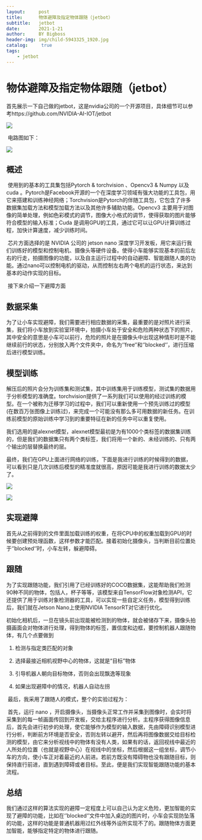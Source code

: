 ```yaml
---
layout:     post
title:      物体避障及指定物体跟随（jetbot）
subtitle:   jetbot
date:       2021-1-21
author:     BY Bigboss
header-img: img/child-5943325_1920.jpg
catalog: 	 true
tags:
    - jetbot
---
```

# 物体避障及指定物体跟随（jetbot）

​	首先展示一下自己做的jetbot，这是nvidia公司的一个开源项目，具体细节可以参考https://github.com/NVIDIA-AI-IOT/jetbot

![](https://ftp.bmp.ovh/imgs/2021/02/f42d4fd1c7eac868.jpg)

​	电路图如下：

![](https://ftp.bmp.ovh/imgs/2021/02/6956bb6437789730.png)

## 概述

​	使用到的基本的工具集包括Pytorch & torchvision 、Opencv3 & Numpy 以及cuda 。Pytorch是Facebook开源的一个在深度学习领域有强大功能的工具包，用它来搭建和训练神经网络；Torchvision是Pytorch的伴随工具包，它包含了许多数据集加载方法和模型加载方法以及其他许多辅助功能。Opencv3 主要用于对图像的简单处理，例如色彩模式的调节，图像大小格式的调节，使得获取的图片能够符合模型的输入标准；Cuda 是调用GPU的工具，通过它可以让GPU计算训练过程，加快计算速度，减少训练时间。

​	芯片方面选择的是 NVIDIA 公司的 jetson nano 深度学习开发板，用它来运行我们训练好的模型和控制电机、摄像头等硬件设备。使得小车能够实现基本的前后左右的行走，拍摄图像的功能，以及自主运行过程中的自动避障、智能跟随人类的功能。通过nano可以控制电机的驱动，从而控制左右两个电机的运行状态，来达到基本的动作实现的目标。

​	接下来介绍一下避障方面

## 数据采集

​	为了让小车实现避障，我们需要进行相应数据的采集，最重要的是对照片进行采集，我们将小车放到实验室环境中，拍摄小车处于安全和危险两种状态下的照片，其中安全的意思是小车可以前行，危险的照片是在摄像头中出现这种情形时是不能继续前行的状态，分别放入两个文件夹中，命名为‘’free‘’和‘’blocked‘’，进行压缩后进行模型训练。

## 模型训练

​	解压后的照片会分为训练集和测试集，其中训练集用于训练模型，测试集的数据用于分析模型的准确度。torchvision提供了一系列我们可以使用的经过训练的模型。在一个被称为迁移学习的过程中，我们可以重新使用一个预先训练过的模型(在数百万张图像上训练过)，来完成一个可能没有那么多可用数据的新任务。在训练前模型的原始训练中学习到的重要特征在新的任务中可以重复使用。

​	我们选用的是alexnet模型，alexnet模型最初是为有1000个类标签的数据集训练的，但是我们的数据集只有两个类标签，我们将用一个新的、未经训练的、只有两个输出的层替换最终的层。

​	最终，我们在GPU上面进行网络的训练，下面是我进行训练的时候得到的数据，可以看到只是几次训练后模型的精准度就很高，原因可能是我进行训练的数据太少了。

![](https://ftp.bmp.ovh/imgs/2021/02/b4262bf1ab2d58c3.png)

![](https://ftp.bmp.ovh/imgs/2021/02/21dd3836be60dc1a.png)

## 实现避障

​	首先从之前得到的文件里面加载训练的权重，在将CPU中的权重加载到GPU的时候要创建预处理函数，这样参数才能匹配。接着初始化摄像头，当判断目前位置处于‘’blocked‘’时，小车左转，躲避障碍。

## 跟随

​	为了实现跟随功能，我们引用了已经训练好的COCO数据集，这能帮助我们检测90种不同的物体，包括人，杯子等等，该模型来自TensorFlow对象检测API，它还提供了用于训练对象检测器的工具，可以实现一些自定义任务，模型得到训练后，我们就在Jetson Nano上使用NVIDIA TensorRT对它进行优化。

​	初始化相机后，一旦在镜头前出现能被检测到的物体，就会被储存下来，摄像头拍摄画面会对物体进行处理，得到物体的标签，置信度和边框，要控制机器人跟随物体，有几个点要做到

1. 检测与指定类匹配的对象

2. 选择最接近相机视野中心的物体，这就是“目标”物体

3. 引导机器人朝向目标物体，否则会出现飘逸等现象

4. 如果出现避障中的情况，机器人自动左拐

​  最后，我采用了跟随人的模式，整个的实验过程为：

​  首先，运行 nano ，开启摄像头，当摄像头正常工作并采集到图像时，会实时将采集到的每一帧画面传回到开发板，交给主程序进行分析。主程序获得图像信息后，首先会进行初步的处理，使它能够作为模型的输入数据，先由障碍识别模型进行分析，判断前方环境是否安全，否则左转以避开，然后再将图像数据交给目标检测的模型，由它来分析视线中的物体有没有人类，如果有的话，返回视线中最近的人所处的位置（也就是视野中心）在视线中的坐标，然后根据这一组坐标，调节小车的方向，使小车正对着最近的人前进。若前方既没有障碍物也没有跟随目标，则保持直行前进，直到遇到障碍或者目标。至此，便是我们实现智能跟随功能的基本流程。

## 总结

​	我们通过这样的算法实现的避障一定程度上可以自己认为定义危险，更加智能的实现了避障的功能，比如在‘’blocked‘’文件中加入桌边的图片时，小车会实现防坠落的功能，这样的功能是普通机器用过红外线等外设所实现不了的。跟随物体方面更加智能，能够指定特定的物体进行跟随。





